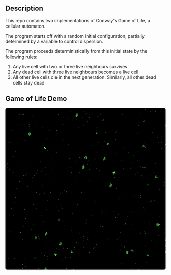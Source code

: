 ## Description
This repo contains two implementations of Conway's Game of Life, a cellular automaton.

The program starts off with a random initial configuration, partially determined by a variable to control dispersion.

The program proceeds deterministically from this initial state by the following rules:

1. Any live cell with two or three live neighbours survives
2. Any dead cell with three live neighbours becomes a live cell
3. All other live cells die in the next generation. Similarly, all other dead cells stay dead

## Game of Life Demo
<img style="width: 800px; height: 800; text-align: center; border-radius: 5px;" src="./assets/overgrowth.gif">
